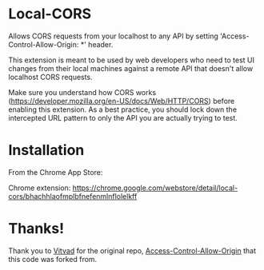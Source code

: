 Local-CORS
===========

Allows CORS requests from your localhost to any API by setting 'Access-Control-Allow-Origin: *' 
header. 

This extension is meant to be used by web developers who need to test UI changes from their 
local machines against a remote API that doesn't allow localhost CORS requests.

Make sure you understand how CORS works (https://developer.mozilla.org/en-US/docs/Web/HTTP/CORS) 
before enabling this extension. As a best practice, you should lock down the intercepted URL 
pattern to only the API you are actually trying to test.


Installation
=============

From the Chrome App Store:

Chrome extension: https://chrome.google.com/webstore/detail/local-cors/bhachhlaofmplbfnefenmlnflolelkff


Thanks!
========

Thank you to [Vitvad](https://github.com/vitvad) for the original repo, 
[Access-Control-Allow-Origin](https://github.com/vitvad/Access-Control-Allow-Origin) that this code 
was forked from. 
